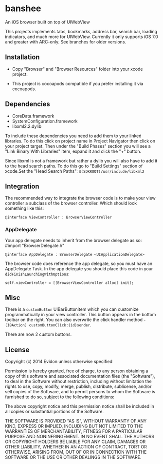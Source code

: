banshee
=======

An iOS browser built on top of UIWebView

This projects implements tabs, bookmarks, address bar, search bar, loading indicators, and much more for UIWebView. Currently it only supports iOS 7.0 and greater with ARC-only. See branches for older versions.

## Installation

* Copy "Browser" and "Browser Resources" folder into your xcode project.

* This project is cocoapods compatible if you prefer installing it via cocoapods.

## Dependencies

* CoreData.framework
* SystemConfiguration.framework
* libxml2.2.dylib

To include these dependencies you need to add them to your linked libraries. To do this click on project name in Project Navigator then click on your project target. Then under the "Build Phases" section you will see a "Link Binary With Libraries" item, expand it and click the "+" button.

Since libxml is not a framework but rather a dylib you will also have to add it to the head search paths. To do this go to "Build Settings" section of xcode.Set the "Head Search Paths": `$(SDKROOT)/usr/include/libxml2`


## Integration

The recommended way to integrate the browser code is to make your view controller a subclass of the browser controller. Which should look something like this:

    @interface ViewController : BrowserViewController


### AppDelegate

Your app delegate needs to inherit from the browser delegate as so:
    #import "BrowserDelegate.h"

    @interface AppDelegate : BrowserDelegate <UIApplicationDelegate>

The browser code does reference the app delegate, so you must have an AppDelegate Task. In the app delegate you should place this code in your `didFinishLaunchingWithOptions`:

    self.viewController = [[BrowserViewController alloc] init];

## Misc

  There is a `customButton` UIBarButtonitem which you can customize programmatically in your view controller. This button appears in the bottom toolbar on the right. You can also overwrite the click handler method `-(IBAction) customButtonClick:(id)sender`.

  There are now 2 custom buttons.

## License

Copyright (c) 2014 Evidon unless otherwise specified

Permission is hereby granted, free of charge, to any person
obtaining a copy of this software and associated documentation
files (the "Software"), to deal in the Software without
restriction, including without limitation the rights to use,
copy, modify, merge, publish, distribute, sublicense, and/or sell
copies of the Software, and to permit persons to whom the
Software is furnished to do so, subject to the following
conditions:

The above copyright notice and this permission notice shall be
included in all copies or substantial portions of the Software.

THE SOFTWARE IS PROVIDED "AS IS", WITHOUT WARRANTY OF ANY KIND,
EXPRESS OR IMPLIED, INCLUDING BUT NOT LIMITED TO THE WARRANTIES
OF MERCHANTABILITY, FITNESS FOR A PARTICULAR PURPOSE AND
NONINFRINGEMENT. IN NO EVENT SHALL THE AUTHORS OR COPYRIGHT
HOLDERS BE LIABLE FOR ANY CLAIM, DAMAGES OR OTHER LIABILITY,
WHETHER IN AN ACTION OF CONTRACT, TORT OR OTHERWISE, ARISING
FROM, OUT OF OR IN CONNECTION WITH THE SOFTWARE OR THE USE OR
OTHER DEALINGS IN THE SOFTWARE.
